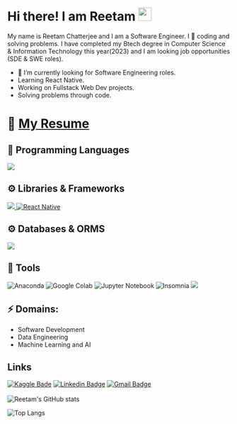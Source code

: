 # Hi there! I am Reetam <img src="https://raw.githubusercontent.com/MartinHeinz/MartinHeinz/master/wave.gif" width="30px">

My name is Reetam Chatterjee and I am a Software Engineer. I :blue_heart: coding and solving problems. I have completed my Btech degree in Computer Science & Information Technology this year(2023) and I am looking job opportunities (SDE & SWE roles).

- 🔭 I’m currently looking for Software Engineering roles.
- Learning React Native.
- Working on Fullstack Web Dev projects.
- Solving problems through code.

# :page_facing_up: [My Resume](https://drive.google.com/file/d/1SuHu3_9VTgk8d2qMHrEbDWVeQL8qC1IM/view?usp=sharing) 

## :wrench: Programming Languages
<span>
  <a href="https://skillicons.dev">
    <img src="https://skillicons.dev/icons?i=cpp,javascript,python,java" />
  </a>
</span>

## :gear: Libraries & Frameworks
<span>
  <a href="https://skillicons.dev">
        <img src="https://skillicons.dev/icons?i=nodejs,express,html,css,react,redux,flask,spring" />
       <img alt="React Native" src="https://img.shields.io/badge/React_Native-20232A?style=for-the-badge&logo=react&logoColor=61DAFB" />
  </a>
</span>

## :gear: Databases & ORMS
<span>
      <a href="https://skillicons.dev">
        <img src="https://skillicons.dev/icons?i=mysql,mongodb,sequelize" />
      </a>
</span>

## :toolbox: Tools
<span>
   <img alt="Anaconda" src="https://img.shields.io/badge/-Anaconda-47A248?style=flat-square&logo=anaconda&logoColor=white" />
  <img alt="Google Colab" src="https://img.shields.io/badge/Colab-F9AB00?style=flat-square&logo=googlecolab&color=525252" />
  <img alt="Jupyter Notebook" src="https://img.shields.io/badge/jupyter-%23FA0F00.svg?style=flat-square&logo=jupyter&logoColor=white" />
   <img alt="Insomnia" src="https://img.shields.io/badge/Insomnia-5849be?style=flat-square&logo=Insomnia&logoColor=white" />
  
  <a href="https://skillicons.dev">
    <img src="https://skillicons.dev/icons?i=bash,git,vscode,webpack" />
  </a>
</span>

## ⚡ Domains:
- Software Development
- Data Engineering
- Machine Learning and AI

## Links
[![Kaggle Bade](https://img.shields.io/badge/Kaggle-20BEFF?style=flat-square&logo=Kaggle&logoColor=white)](https://www.kaggle.com/reetamchatterjee)
[![Linkedin Badge](https://img.shields.io/badge/-ReetamChatterjee-blue?style=flat-square&logo=Linkedin&logoColor=white&link=https://www.linkedin.com/in/reetam-chatterjee-227a23190/)](https://www.linkedin.com/in/reetam-chatterjee-227a23190/)
[![Gmail Badge](https://img.shields.io/badge/-ReetamChatterjee-d14836?style=flat-square&logo=Gmail&logoColor=white&link=mailto:reetamraj2@gmail.com)](mailto:reetamraj2@gmail.com)
<br></br>
![Reetam's GitHub stats](https://github-readme-stats.vercel.app/api?username=reetam101&show_icons=true&theme=dark)

![Top Langs](https://github-readme-stats.vercel.app/api/top-langs/?username=reetam101&theme=blue-green)
